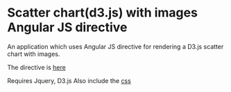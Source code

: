 # Scatter chart(d3.js) with images Angular JS directive
An application which uses Angular JS directive for rendering a D3.js scatter chart with images.

The directive is [here](https://github.com/Abhishek-Govula/repo1/tree/master/public/shared/scatter-chart)

Requires Jquery, D3.js
Also include the [css](https://github.com/Abhishek-Govula/repo1/tree/master/public/css/my-scatter-chart.css)
